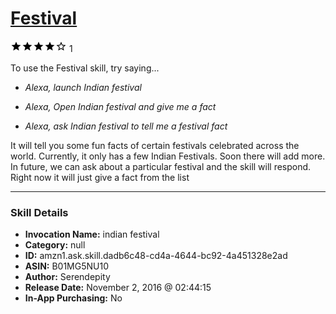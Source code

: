 # [Festival](http://alexa.amazon.com/#skills/amzn1.ask.skill.dadb6c48-cd4a-4644-bc92-4a451328e2ad)
![4 stars](../../images/ic_star_black_18dp_1x.png)![4 stars](../../images/ic_star_black_18dp_1x.png)![4 stars](../../images/ic_star_black_18dp_1x.png)![4 stars](../../images/ic_star_black_18dp_1x.png)![4 stars](../../images/ic_star_border_black_18dp_1x.png) 1

To use the Festival skill, try saying...

* *Alexa, launch Indian festival*

* *Alexa, Open Indian festival and give me a fact*

* *Alexa, ask Indian festival to tell me a festival fact*

It will tell you some fun facts of certain festivals celebrated across the world.
Currently, it only has a few Indian Festivals. Soon there will add more.
In future, we can ask about a particular festival and the skill will respond. Right now it will just give a fact from the list

***

### Skill Details

* **Invocation Name:** indian festival
* **Category:** null
* **ID:** amzn1.ask.skill.dadb6c48-cd4a-4644-bc92-4a451328e2ad
* **ASIN:** B01MG5NU10
* **Author:** Serendepity
* **Release Date:** November 2, 2016 @ 02:44:15
* **In-App Purchasing:** No
